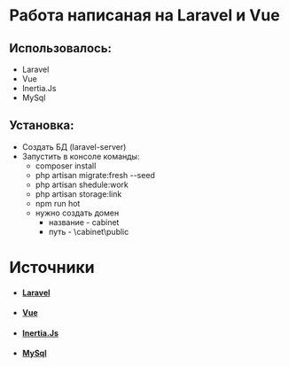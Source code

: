 # Работа написаная на Laravel и Vue

## Использовалось:
- Laravel
- Vue
- Inertia.Js
- MySql

## Установка:
- Создать БД (laravel-server)
- Запустить в консоле команды:
    - composer install
    - php artisan migrate:fresh --seed
    - php artisan shedule:work
    - php artisan storage:link
    - npm run hot
    - нужно создать домен
        - название - cabinet
        - путь - \cabinet\public

# Источники
- #### [Laravel](https://laravel.com/)
- #### [Vue](https://ru.vuejs.org/)
- #### [Inertia.Js](https://inertiajs.ru/)
- #### [MySql](https://www.mysql.com/)
